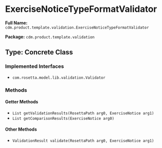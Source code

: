 # ExerciseNoticeTypeFormatValidator

**Full Name:** `cdm.product.template.validation.ExerciseNoticeTypeFormatValidator`

**Package:** `cdm.product.template.validation`

## Type: Concrete Class

### Implemented Interfaces

- `com.rosetta.model.lib.validation.Validator`

### Methods

#### Getter Methods

- `List getValidationResults(RosettaPath arg0, ExerciseNotice arg1)`
- `List getComparisonResults(ExerciseNotice arg0)`

#### Other Methods

- `ValidationResult validate(RosettaPath arg0, ExerciseNotice arg1)`

